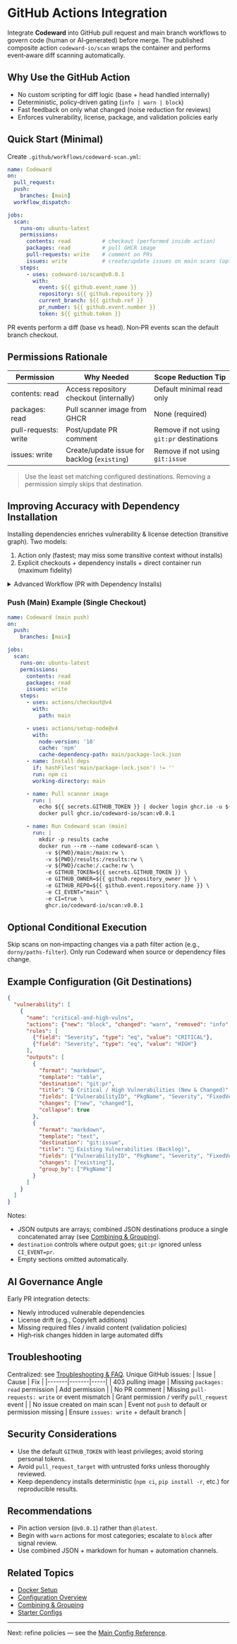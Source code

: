 # GitHub Actions Integration

Integrate **Codeward** into GitHub pull request and main branch workflows to govern code (human or AI‑generated) before merge. The published composite action `codeward-io/scan` wraps the container and performs event‑aware diff scanning automatically.

## Why Use the GitHub Action
- No custom scripting for diff logic (base + head handled internally)
- Deterministic, policy‑driven gating (`info | warn | block`)
- Fast feedback on only what changed (noise reduction for reviews)
- Enforces vulnerability, license, package, and validation policies early

## Quick Start (Minimal)
Create `.github/workflows/codeward-scan.yml`:
```yaml
name: Codeward
on:
  pull_request:
  push:
    branches: [main]
  workflow_dispatch:

jobs:
  scan:
    runs-on: ubuntu-latest
    permissions:
      contents: read          # checkout (performed inside action)
      packages: read          # pull GHCR image
      pull-requests: write    # comment on PRs
      issues: write           # create/update issues on main scans (optional)
    steps:
      - uses: codeward-io/scan@v0.0.1
        with:
          event: ${{ github.event_name }}
          repository: ${{ github.repository }}
          current_branch: ${{ github.ref }}
          pr_number: ${{ github.event.number }}
          token: ${{ github.token }}
```
PR events perform a diff (base vs head). Non‑PR events scan the default branch checkout.

## Permissions Rationale
| Permission | Why Needed | Scope Reduction Tip |
|------------|-----------|---------------------|
| contents: read | Access repository checkout (internally) | Default minimal read only |
| packages: read | Pull scanner image from GHCR | None (required) |
| pull-requests: write | Post/update PR comment | Remove if not using `git:pr` destinations |
| issues: write | Create/update issue for backlog (`existing`) | Remove if not using `git:issue` |

> Use the least set matching configured destinations. Removing a permission simply skips that destination.

## Improving Accuracy with Dependency Installation
Installing dependencies enriches vulnerability & license detection (transitive graph). Two models:
1. Action only (fastest; may miss some transitive context without installs)
2. Explicit checkouts + dependency installs + direct container run (maximum fidelity)

<details>
<summary>Advanced Workflow (PR with Dependency Installs)</summary>

```yaml
name: Codeward (PR with deps)
on: pull_request

jobs:
  scan:
    runs-on: ubuntu-latest
    permissions:
      contents: read
      packages: read
      pull-requests: write
      issues: write
    steps:
      # Explicit checkouts (base + head)
      - uses: actions/checkout@v4
        with:
          ref: ${{ github.base_ref }}
          path: main
      - uses: actions/checkout@v4
        with:
          ref: ${{ github.head_ref }}
          path: branch

      # Example: Node.js dependency resolution for both trees
      - uses: actions/setup-node@v4
        with:
          node-version: '18'
          cache: 'npm'
          cache-dependency-path: |
            main/package-lock.json
            branch/package-lock.json
      - name: Install deps (base)
        if: hashFiles('main/package-lock.json') != ''
        run: npm ci
        working-directory: main
      - name: Install deps (head)
        if: hashFiles('branch/package-lock.json') != ''
        run: npm ci
        working-directory: branch

      - name: Pull scanner image
        run: |
          echo ${{ secrets.GITHUB_TOKEN }} | docker login ghcr.io -u ${{ github.actor }} --password-stdin
          docker pull ghcr.io/codeward-io/scan:v0.0.1

      - name: Run Codeward diff scan
        run: |
          mkdir -p results cache
          docker run --rm --name codeward-scan \
            -v ${PWD}/main:/main:rw \
            -v ${PWD}/branch:/branch:rw \
            -v ${PWD}/results:/results:rw \
            -v ${PWD}/cache:/.cache:rw \
            -e GITHUB_TOKEN=${{ secrets.GITHUB_TOKEN }} \
            -e GITHUB_OWNER=${{ github.repository_owner }} \
            -e GITHUB_REPO=${{ github.event.repository.name }} \
            -e GITHUB_PR_NR=${{ github.event.number }} \
            -e CI_EVENT="pr" \
            -e CI=true \
            ghcr.io/codeward-io/scan:v0.0.1
```
</details>

### Push (Main) Example (Single Checkout)
```yaml
name: Codeward (main push)
on:
  push:
    branches: [main]

jobs:
  scan:
    runs-on: ubuntu-latest
    permissions:
      contents: read
      packages: read
      issues: write
    steps:
      - uses: actions/checkout@v4
        with:
          path: main

      - uses: actions/setup-node@v4
        with:
          node-version: '18'
          cache: 'npm'
          cache-dependency-path: main/package-lock.json
      - name: Install deps
        if: hashFiles('main/package-lock.json') != ''
        run: npm ci
        working-directory: main

      - name: Pull scanner image
        run: |
          echo ${{ secrets.GITHUB_TOKEN }} | docker login ghcr.io -u ${{ github.actor }} --password-stdin
          docker pull ghcr.io/codeward-io/scan:v0.0.1

      - name: Run Codeward scan (main)
        run: |
          mkdir -p results cache
          docker run --rm --name codeward-scan \
            -v ${PWD}/main:/main:rw \
            -v ${PWD}/results:/results:rw \
            -v ${PWD}/cache:/.cache:rw \
            -e GITHUB_TOKEN=${{ secrets.GITHUB_TOKEN }} \
            -e GITHUB_OWNER=${{ github.repository_owner }} \
            -e GITHUB_REPO=${{ github.event.repository.name }} \
            -e CI_EVENT="main" \
            -e CI=true \
            ghcr.io/codeward-io/scan:v0.0.1
```

## Optional Conditional Execution
Skip scans on non‑impacting changes via a path filter action (e.g., `dorny/paths-filter`). Only run Codeward when source or dependency files change.

## Example Configuration (Git Destinations)
```json
{
  "vulnerability": [
    {
      "name": "critical-and-high-vulns",
      "actions": {"new": "block", "changed": "warn", "removed": "info", "existing": "warn"},
      "rules": [
        {"field": "Severity", "type": "eq", "value": "CRITICAL"},
        {"field": "Severity", "type": "eq", "value": "HIGH"}
      ],
      "outputs": [
        {
          "format": "markdown",
          "template": "table",
          "destination": "git:pr",
          "title": "🔒 Critical / High Vulnerabilities (New & Changed)",
          "fields": ["VulnerabilityID", "PkgName", "Severity", "FixedVersion"],
          "changes": ["new", "changed"],
          "collapse": true
        },
        {
          "format": "markdown",
          "template": "text",
          "destination": "git:issue",
          "title": "🚨 Existing Vulnerabilities (Backlog)",
          "fields": ["VulnerabilityID", "PkgName", "Severity", "FixedVersion"],
          "changes": ["existing"],
          "group_by": ["PkgName"]
        }
      ]
    }
  ]
}
```
Notes:
- JSON outputs are arrays; combined JSON destinations produce a single concatenated array (see [Combining & Grouping](../output/combining-grouping.md)).
- `destination` controls where output goes; `git:pr` ignored unless `CI_EVENT=pr`.
- Empty sections omitted automatically.

## AI Governance Angle
Early PR integration detects:
- Newly introduced vulnerable dependencies
- License drift (e.g., Copyleft additions)
- Missing required files / invalid content (validation policies)
- High‑risk changes hidden in large automated diffs

## Troubleshooting
Centralized: see [Troubleshooting & FAQ](../operations/troubleshooting-faq.md). Unique GitHub issues:
| Issue | Cause | Fix |
|-------|-------|-----|
| 403 pulling image | Missing `packages: read` permission | Add permission |
| No PR comment | Missing `pull-requests: write` or event mismatch | Grant permission / verify `pull_request` event |
| No issue created on main scan | Event not `push` to default or permission missing | Ensure `issues: write` + default branch |

## Security Considerations
- Use the default `GITHUB_TOKEN` with least privileges; avoid storing personal tokens.
- Avoid `pull_request_target` with untrusted forks unless thoroughly reviewed.
- Keep dependency installs deterministic (`npm ci`, `pip install -r`, etc.) for reproducible results.

## Recommendations
- Pin action version (`@v0.0.1`) rather than `@latest`.
- Begin with `warn` actions for most categories; escalate to `block` after signal review.
- Use combined JSON + markdown for human + automation channels.

## Related Topics
- [Docker Setup](./docker.md)
- [Configuration Overview](../configuration/overview.md)
- [Combining & Grouping](../output/combining-grouping.md)
- [Starter Configs](../examples/starter-configs.md)

---
Next: refine policies — see the [Main Config Reference](../configuration/main-config.md).

